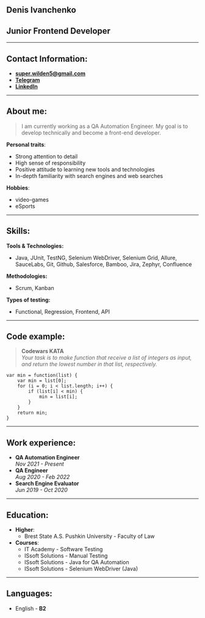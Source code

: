## **Denis Ivanchenko**
## Junior Frontend Developer
***
## Contact Information: 
* **super.wilden5@gmail.com**
* **[Telegram](https://t.me/ShaqDaGod)**
* **[LinkedIn](https://www.linkedin.com/in/denis-ivanchenko/)**
***
## About me:
> I am currently working as a QA Automation Engineer. My goal is to develop technically and become a front-end developer.

**Personal traits**:
* Strong attention to detail
* High sense of responsibility
* Positive attitude to learning new tools and technologies
* In-depth familiarity with search engines and web searches

**Hobbies**:
* video-games
* eSports
***
## Skills:
**Tools & Technologies:**
* Java, JUnit, TestNG, Selenium WebDriver, Selenium Grid, Allure, SauceLabs, Git, Github, Salesforce, Bamboo, Jira, Zephyr, Confluence

**Methodologies:**
* Scrum, Kanban

**Types of testing:**
* Functional, Regression, Frontend, API
***
## Code example:
>**Codewars KATA** \
*Your task is to make function  that receive a list of integers as input, and return the lowest number in that list, respectively.*
```
var min = function(list) {
    var min = list[0];
    for (i = 0; i < list.length; i++) {
        if (list[i] < min) {
            min = list[i];
        }
    }
    return min;
}
```
***
## Work experience:
* **QA Automation Engineer**\
*Nov 2021 - Present* 
* **QA Engineer**\
*Aug 2020 - Feb 2022* 
* **Search Engine Evaluator**\
*Jun 2019 - Oct 2020* 
***
## Education:
* **Higher**:
    * Brest State A.S. Pushkin University - Faculty of Law
* **Courses**:    
    * IT Academy - Software Testing
    * ISsoft Solutions - Manual Testing 
    * ISsoft Solutions - Java for QA Automation
    * ISsoft Solutions - Selenium WebDriver (Java)
***
## Languages:
* English - **B2**   